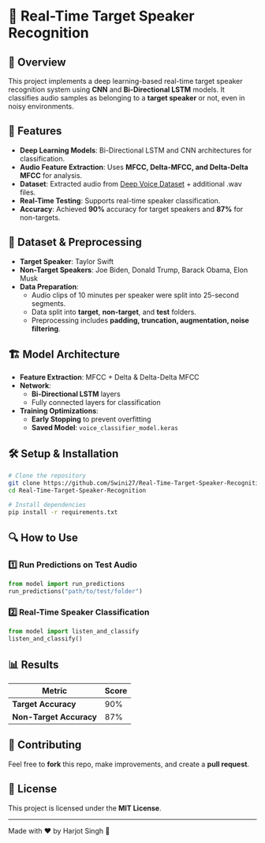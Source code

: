 # 🎤 Real-Time Target Speaker Recognition

## 📌 Overview
This project implements a deep learning-based real-time target speaker recognition system using **CNN** and **Bi-Directional LSTM** models. It classifies audio samples as belonging to a **target speaker** or not, even in noisy environments.

## 🚀 Features
- **Deep Learning Models**: Bi-Directional LSTM and CNN architectures for classification.
- **Audio Feature Extraction**: Uses **MFCC, Delta-MFCC, and Delta-Delta MFCC** for analysis.
- **Dataset**: Extracted audio from [Deep Voice Dataset](https://www.kaggle.com/datasets/birdy654/deep-voice-deepfake-voice-recognition) + additional .wav files.
- **Real-Time Testing**: Supports real-time speaker classification.
- **Accuracy**: Achieved **90%** accuracy for target speakers and **87%** for non-targets.

## 📂 Dataset & Preprocessing
- **Target Speaker**: Taylor Swift
- **Non-Target Speakers**: Joe Biden, Donald Trump, Barack Obama, Elon Musk
- **Data Preparation**:
  - Audio clips of 10 minutes per speaker were split into 25-second segments.
  - Data split into **target**, **non-target**, and **test** folders.
  - Preprocessing includes **padding, truncation, augmentation, noise filtering**.

## 🏗 Model Architecture
- **Feature Extraction**: MFCC + Delta & Delta-Delta MFCC
- **Network**:
  - **Bi-Directional LSTM** layers
  - Fully connected layers for classification
- **Training Optimizations**:
  - **Early Stopping** to prevent overfitting
  - **Saved Model**: `voice_classifier_model.keras`

## 🛠 Setup & Installation
```bash
# Clone the repository
git clone https://github.com/Swini27/Real-Time-Target-Speaker-Recognition.git
cd Real-Time-Target-Speaker-Recognition

# Install dependencies
pip install -r requirements.txt
```

## 🔍 How to Use
### 1️⃣ Run Predictions on Test Audio
```python
from model import run_predictions
run_predictions("path/to/test/folder")
```
### 2️⃣ Real-Time Speaker Classification
```python
from model import listen_and_classify
listen_and_classify()
```

## 📊 Results
| Metric               | Score |
|---------------------|-------|
| **Target Accuracy** | 90%   |
| **Non-Target Accuracy** | 87%   |

## 🤝 Contributing
Feel free to **fork** this repo, make improvements, and create a **pull request**.

## 📜 License
This project is licensed under the **MIT License**.

---
Made with ❤️ by Harjot Singh 🚀

